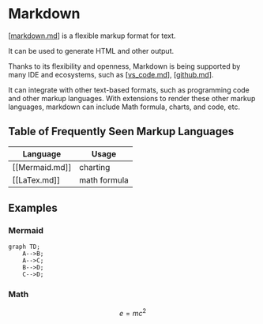 # Markdown

[[markdown.md]] is a flexible markup format for text.

It can be used to generate HTML and other output.

Thanks to its flexibility and openness, Markdown is being supported by many IDE and ecosystems, such as [[vs_code.md]], [[github.md]].

It can integrate with other text-based formats, such as programming code and other markup languages. With extensions to render these other markup languages, markdown can include Math formula, charts, and code, etc.

## Table of Frequently Seen Markup Languages

| Language       | Usage        |
| -------------- | ------------ |
| [[Mermaid.md]] | charting     |
| [[LaTex.md]]   | math formula |

## Examples

### Mermaid

```mermaid
graph TD;
    A-->B;
    A-->C;
    B-->D;
    C-->D;
```

### Math

```math
e=mc^2
```

[//begin]: # "Autogenerated link references for markdown compatibility"
[markdown.md]: markdown "Markdown"
[vs_code.md]: vs_code "VS Code"
[github.md]: github "Github"
[//end]: # "Autogenerated link references"